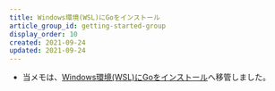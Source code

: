 ```yaml
---
title: Windows環境(WSL)にGoをインストール
article_group_id: getting-started-group
display_order: 10
created: 2021-09-24
updated: 2021-09-24
---
```

- 当メモは、[Windows環境(WSL)にGoをインストール](https://thinktwice.tech/it/go/install_in_windows_wsl/)へ移管しました。
